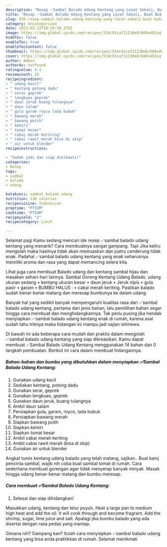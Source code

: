 ```yaml
---
description: "Resep ✅Sambal Balado Udang Kentang yang Lezat Sekali, Buat Buka Puasa}"
title: "Resep ✅Sambal Balado Udang Kentang yang Lezat Sekali, Buat Buka Puasa}"
slug: 935-resep-sambal-balado-udang-kentang-yang-lezat-sekali-buat-buka-puasa
category: Uncategorized
date: 2023-02-12T10:19:59.276Z
image: https://img-global.cpcdn.com/recipes/534c91caf21238e8/680x482cq70/sambal-balado-udang-kentang-foto-resep-utama.jpg
hideToc: false
enableToc: true
enableTocContent: false
thumbnail: https://img-global.cpcdn.com/recipes/534c91caf21238e8/680x482cq70/sambal-balado-udang-kentang-foto-resep-utama.jpg
cover: https://img-global.cpcdn.com/recipes/534c91caf21238e8/680x482cq70/sambal-balado-udang-kentang-foto-resep-utama.jpg
author: Admin
authorAv: notfound
ratingvalue: 4.1
reviewcount: 15
recipeingredient:
- " udang kecil"
- " kentang potong dadu"
- " serai geprek"
- " lengkuas geprek"
- " daun jeruk buang tulangnya"
- " daun salam"
- " gula garam royco lada bubuk"
- " bawang merah"
- " bawang putih"
- " kemiri"
- " tomat besar"
- " cabai merah keriting"
- " cabai rawit merah bisa di skip"
- " air untuk blender"
recipeinstructions:

- "Sudah jadi dan siap dinikmati!"
categories:
- Resep
tags:
- sambal
- balado
- udang

katakunci: sambal balado udang 
nutrition: 130 calories
recipecuisine: Indonesian
preptime: "PT32M"
cooktime: "PT54M"
recipeyield: "2"
recipecategory: Lunch

---
```



Selamat pagi Kamu sedang mencari ide resep ✅sambal balado udang kentang yang menarik? Cara membuatnya sangat gampang. Tapi Jika keliru mengolah maka hasilnya tidak akan memuaskan dan justru cenderung tidak enak. Padahal ✅sambal balado udang kentang yang enak seharusnya memiliki aroma dan rasa yang dapat memancing selera kita.


Lihat juga cara membuat Balado udang dan kentang sambal hijau dan masakan sehari-hari lainnya. Sambal Goreng Kentang Udang Balado. udang ukuran sedang • kentang ukuran besar • daun jeruk • Jeruk nipis • gula pasir • garam • BUMBU HALUS : • cabai merah keriting. Pastikan balado sudah benar-benar matang dan meresap bumbunya ke dalam udang.

Banyak hal yang sedikit banyak mempengaruhi kualitas rasa dari ✅sambal balado udang kentang, pertama dari jenis bahan, lalu pemilihan bahan segar hingga cara membuat dan menghidangkannya. Tak perlu pusing jika hendak menyiapkan ✅sambal balado udang kentang enak di rumah, karena asal sudah tahu triknya maka hidangan ini mampu jadi sajian istimewa.


Di bawah ini ada beberapa cara mudah dan praktis dalam mengolah ✅sambal balado udang kentang yang siap dikreasikan. Kamu dapat membuat ✅Sambal Balado Udang Kentang menggunakan 14 bahan dan 0 langkah pembuatan. Berikut ini cara dalam membuat hidangannya.

<!--inarticleads1-->

##### Bahan-bahan dan bumbu yang dibutuhkan dalam menyiapkan ✅Sambal Balado Udang Kentang:

1. Gunakan  udang kecil
1. Sediakan  kentang, potong dadu
1. Gunakan  serai, geprek
1. Gunakan  lengkuas, geprek
1. Gunakan  daun jeruk, buang tulangnya
1. Ambil  daun salam
1. Persiapkan  gula, garam, royco, lada bubuk
1. Persiapkan  bawang merah
1. Siapkan  bawang putih
1. Siapkan  kemiri
1. Siapkan  tomat besar
1. Ambil  cabai merah keriting
1. Ambil  cabai rawit merah (bisa di skip)
1. Gunakan  air untuk blender


Angkat tumis kentang udang balado yang telah matang, sajikan.. Buat kamj pencinta sambal, wajib nih coba buat sambal tomat di rumah. Cara sederhana membuat gorengan agar tidak menyerap banyak minyak. Masak hingga udang benar-benar matang dan bumbu meresap. 

<!--inarticleads2-->

##### Cara membuat ✅Sambal Balado Udang Kentang:


1. Selesai dan siap dihidangkan!

Masukkan udang, kentang dan telur puyuh. Heat a large pan to medium high heat and add the oil. It will cook through and become fragrant. Add the shrimp, sugar, lime juice and salt. Apalagi jika bumbu balado yang ada disertai dengan rasa pedas yang mantap. 

Gimana nih? Gampang kan? Itulah cara menyiapkan ✅sambal balado udang kentang yang bisa anda praktikkan di rumah. Selamat menikmati
